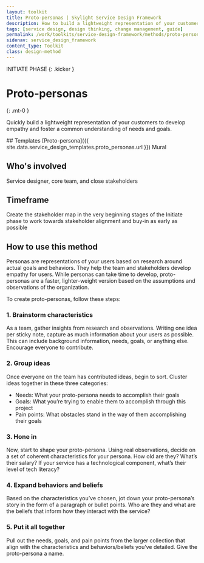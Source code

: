 ```yaml
---
layout: toolkit
title: Proto-personas | Skylight Service Design Framework
description: How to build a lightweight representation of your customers to develop empathy and foster a common understanding of needs and goals.
tags: [service design, design thinking, change management, guide]
permalink: /work/toolkits/service-design-framework/methods/proto-personas/
sidenav: service_design_framework
content_type: Toolkit
class: design-method
---
```


INITIATE PHASE
{: .kicker }

# Proto-personas
{: .mt-0 }

Quickly build a lightweight representation of your customers to develop empathy and foster a common understanding of needs and goals.

<div class="callout--tip callout--summary" markdown="1">
## Templates
[Proto-persona]({{ site.data.service_design_templates.proto_personas.url }}) <span class="badge badge-sub">Mural</span>

## Who's involved
Service designer, core team, and close stakeholders

## Timeframe
Create the stakeholder map in the very beginning stages of the Initiate phase to work towards stakeholder alignment and buy-in as early as possible
</div>

## How to use this method

Personas are representations of your users based on research around actual goals and behaviors. They help the team and stakeholders develop empathy for users. While personas can take time to develop, proto-personas are a faster, lighter-weight version based on the assumptions and observations of the organization.

To create proto-personas, follow these steps:

### 1. Brainstorm characteristics

As a team, gather insights from research and observations. Writing one idea per sticky note, capture as much information about your users as possible. This can include background information, needs, goals, or anything else. Encourage everyone to contribute.

### 2. Group ideas

Once everyone on the team has contributed ideas, begin to sort. Cluster ideas together in these three categories:

* Needs: What your proto-persona needs to accomplish their goals
* Goals: What you’re trying to enable them to accomplish through this project
* Pain points: What obstacles stand in the way of them accomplishing their goals

### 3. Hone in

Now, start to shape your proto-persona. Using real observations, decide on a set of coherent characteristics for your persona. How old are they? What’s their salary? If your service has a technological component, what’s their level of tech literacy?

### 4. Expand behaviors and beliefs

Based on the characteristics you’ve chosen, jot down your proto-persona’s story in the form of a paragraph or bullet points. Who are they and what are the beliefs that inform how they interact with the service?

### 5. Put it all together

Pull out the needs, goals, and pain points from the larger collection that align with the characteristics and behaviors/beliefs you’ve detailed. Give the proto-persona a name.
